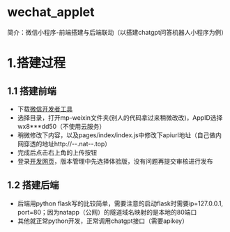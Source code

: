 # wechat_applet

简介：微信小程序-前端搭建与后端联动（以搭建chatgpt问答机器人小程序为例）

# 1.搭建过程

## 1.1 搭建前端

 - 下载[微信开发者工具](https://developers.weixin.qq.com/miniprogram/dev/devtools/download.html)
 - 选择目录，打开mp-weixin文件夹(别人的代码拿过来稍微改改)，AppID选择wx8***dd50（不使用云服务）
 - 稍微修改下内容，以及pages/index/index.js中修改下apiurl地址（自己做内网穿透的地址http://--.nat--.top）
 - 完成后点击右上角的上传按钮
 - 登录[开发网页](https://mp.weixin.qq.com/wxamp/wacodepage)，版本管理中先选择体验版，没有问题再提交审核进行发布
 
## 1.2 搭建后端

 - 后端用python flask写的比较简单，需要注意的启动flask时需要ip=127.0.0.1, port=80；因为natapp（公网）的隧道域名映射的是本地的80端口
 - 其他就正常python开发，正常调用chatgpt接口（需要apikey）

